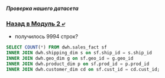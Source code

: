 ##### Проверка нашего датасета

### [Назад в Модуль 2 ⤶](/DE-101/Module2/readme.md)

- получилось 9994 строк?

```sql
SELECT COUNT(*) FROM dwh.sales_fact sf
INNER JOIN dwh.shipping_dim s on sf.ship_id = s.ship_id
INNER JOIN dwh.geo_dim g on sf.geo_id = g.geo_id
INNER JOIN dwh.product_dim p on sf.prod_id = p.prod_id
INNER JOIN dwh.customer_dim cd on sf.cust_id = cd.cust_id;
```